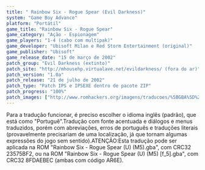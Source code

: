 ```yaml
---
title: " Rainbow Six - Rogue Spear (Evil Darkness)"
system: "Game Boy Advance"
platform: "Portátil"
game_title: "Rainbow Six - Rogue Spear"
game_category: "Ação - Espionagem"
game_players: "1-4 (cabo com multipak)"
game_developer: "Ubisoft Milan e Red Storm Entertainment (original)"
game_publisher: "Ubisoft"
game_release_date: "15 de março de 2002"
patch_group: "Evil Darkness (extinto)"
patch_site: "http://mhousehp.virtualave.net/evildarkness/ (fora do ar)"
patch_version: "1.0a"
patch_release: "21 de julho de 2002"
patch_type: "Patch IPS e IPSEXE dentro de pacote ZIP"
patch_progress: "100%"
patch_images: ["http://www.romhackers.org/imagens/traducoes/%5BGBA%5D%20Rainbow%20Six%20-%20Rogue%20Spear%20-%20Evil%20Darkness%20-%201.png","http://www.romhackers.org/imagens/traducoes/%5BGBA%5D%20Rainbow%20Six%20-%20Rogue%20Spear%20-%20Evil%20Darkness%20-%202.png","http://www.romhackers.org/imagens/traducoes/%5BGBA%5D%20Rainbow%20Six%20-%20Rogue%20Spear%20-%20Evil%20Darkness%20-%203.png"]
---
```

Para a tradução funcionar, é preciso escolher o idioma inglês (padrão), que está como "Portuguê".Tradução com fonte acentuada e diálogos e menus traduzidos, porém com abreviações, erros de português e traduções literais (provavelmente precisariam de uma localização, já que tornam algumas expressões do jogo sem sentido).ATENÇÃO:Esta tradução pode ser aplicada na ROM "Rainbow Six - Rogue Spear (U) (M5).gba", com CRC32 23575BF2, ou na ROM "Rainbow Six - Rogue Spear (U) (M5) [f_5].gba", com CRC32 8FDAEBEC (ambas com código AR6E).